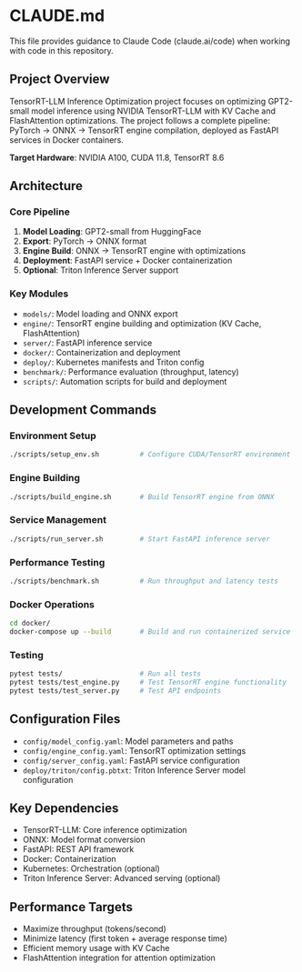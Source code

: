 # CLAUDE.md

This file provides guidance to Claude Code (claude.ai/code) when working with code in this repository.

## Project Overview

TensorRT-LLM Inference Optimization project focuses on optimizing GPT2-small model inference using NVIDIA TensorRT-LLM with KV Cache and FlashAttention optimizations. The project follows a complete pipeline: PyTorch → ONNX → TensorRT engine compilation, deployed as FastAPI services in Docker containers.

**Target Hardware**: NVIDIA A100, CUDA 11.8, TensorRT 8.6

## Architecture

### Core Pipeline
1. **Model Loading**: GPT2-small from HuggingFace
2. **Export**: PyTorch → ONNX format
3. **Engine Build**: ONNX → TensorRT engine with optimizations
4. **Deployment**: FastAPI service + Docker containerization
5. **Optional**: Triton Inference Server support

### Key Modules
- `models/`: Model loading and ONNX export
- `engine/`: TensorRT engine building and optimization (KV Cache, FlashAttention)
- `server/`: FastAPI inference service
- `docker/`: Containerization and deployment
- `deploy/`: Kubernetes manifests and Triton config
- `benchmark/`: Performance evaluation (throughput, latency)
- `scripts/`: Automation scripts for build and deployment

## Development Commands

### Environment Setup
```bash
./scripts/setup_env.sh          # Configure CUDA/TensorRT environment
```

### Engine Building
```bash
./scripts/build_engine.sh       # Build TensorRT engine from ONNX
```

### Service Management
```bash
./scripts/run_server.sh         # Start FastAPI inference server
```

### Performance Testing
```bash
./scripts/benchmark.sh          # Run throughput and latency tests
```

### Docker Operations
```bash
cd docker/
docker-compose up --build       # Build and run containerized service
```

### Testing
```bash
pytest tests/                   # Run all tests
pytest tests/test_engine.py     # Test TensorRT engine functionality
pytest tests/test_server.py     # Test API endpoints
```

## Configuration Files

- `config/model_config.yaml`: Model parameters and paths
- `config/engine_config.yaml`: TensorRT optimization settings
- `config/server_config.yaml`: FastAPI service configuration
- `deploy/triton/config.pbtxt`: Triton Inference Server model configuration

## Key Dependencies

- TensorRT-LLM: Core inference optimization
- ONNX: Model format conversion
- FastAPI: REST API framework
- Docker: Containerization
- Kubernetes: Orchestration (optional)
- Triton Inference Server: Advanced serving (optional)

## Performance Targets

- Maximize throughput (tokens/second)
- Minimize latency (first token + average response time)
- Efficient memory usage with KV Cache
- FlashAttention integration for attention optimization